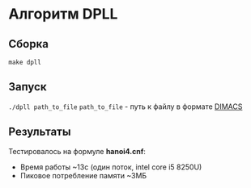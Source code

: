 # Алгоритм DPLL
## Сборка
`make dpll`
## Запуск
`./dpll path_to_file`
`path_to_file` - путь к файлу в формате [DIMACS](https://www.cs.ubc.ca/~hoos/SATLIB/benchm.html)
## Результаты
Тестировалось на формуле **hanoi4.cnf**:
* Время работы ~13c (один поток, intel core i5 8250U)
* Пиковое потребление памяти ~3МБ